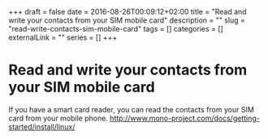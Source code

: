 +++ 
draft = false
date = 2016-08-26T00:09:12+02:00
title = "Read and write your contacts from your SIM mobile card"
description = ""
slug = "read-write-contacts-sim-mobile-card" 
tags = []
categories = []
externalLink = ""
series = []
+++

# Read and write your contacts from your SIM mobile card

If you have a smart card reader, you can read the contacts from your SIM card from your mobile phone.
http://www.mono-project.com/docs/getting-started/install/linux/
